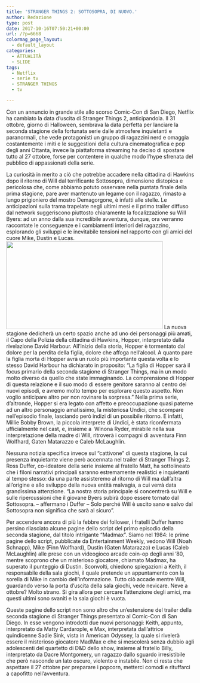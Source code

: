 ```yaml
---
title: 'STRANGER THINGS 2: SOTTOSOPRA, DI NUOVO.'
author: Redazione
type: post
date: 2017-10-16T07:50:21+00:00
url: /?p=6668
colormag_page_layout:
  - default_layout
categories:
  - ATTUALITÀ
  - SLIDE
tags:
  - Netflix
  - serie tv
  - STRANGER THINGS
  - tv

---
```

Con un annuncio in grande stile allo scorso Comic-Con di San Diego, Netflix ha cambiato la data d’uscita di Stranger Things 2, anticipandola. Il 31 ottobre, giorno di Halloween, sembrava la data perfetta per lanciare la seconda stagione della fortunata serie dalle atmosfere inquietanti e paranormali, che vede protagonisti un gruppo di ragazzini nerd e omaggia costantemente i miti e le suggestioni della cultura cinematografica e pop degli anni Ottanta, invece la piattaforma streaming ha deciso di spostare tutto al 27 ottobre, forse per contentere in qualche modo l&#8217;hype sfrenata del pubblico di appassionati della serie.

La curiosità in merito a ciò che potrebbe accadere nella cittadina di Hawkins dopo il ritorno di Will dal terrificante Sottosopra, dimensione distopica e pericolosa che, come abbiamo potuto osservare nella puntata finale della prima stagione, pare aver mantenuto un legame con il ragazzo, rimasto a lungo prigioniero del mostro Demagorgone, è infatti alle stelle. Le anticipazioni sulla trama trapelate negli ultimi mesi e il primo trailer diffuso dal network suggeriscono piuttosto chiaramente la focalizzazione su Will Byers: ad un anno dalla sua incredibile avventura, dunque, ora verranno raccontate le conseguenze e i cambiamenti interiori del ragazzino, esplorando gli sviluppi e le inevitabile tensioni nel rapporto con gli amici del cuore Mike, Dustin e Lucas.<img decoding="async" loading="lazy" class=" wp-image-6670 alignleft" src="https://progressonline.it/wp-content/uploads/2017/10/Stranger-300x168.jpg" alt="" width="419" height="235" /> La nuova stagione dedicherà un certo spazio anche ad uno dei personaggi più amati, il Capo della Polizia della cittadina di Hawkins, Hopper, interpretato dalla rivelazione David Harbour. All&#8217;inizio della storia, Hopper è tormentato dal dolore per la perdita della figlia, dolore che affoga nell&#8217;alcool. A quanto pare la figlia morta di Hopper avrà un ruolo più importante questa volta e lo stesso David Harbour ha dichiarato in proposito: &#8220;La figlia di Hopper sarà il focus primario della seconda stagione di Stranger Things, ma in un modo molto diverso da quello che state immaginando. La comprensione di Hopper di questa relazione e il suo modo di essere genitore saranno al centro dei nuovi episodi, e avremo molto tempo per esplorare questo aspetto. Non voglio anticipare altro per non rovinare la sorpresa.&#8221; Nella prima serie, d&#8217;altronde, Hopper si era legato con affetto e preoccupazione quasi paterne ad un altro personaggio amatissimo, la misteriosa Undici, che scompare nell&#8217;episodio finale, lasciando però indizi di un possibile ritorno. E infatti, Millie Bobby Brown, la piccola interprete di Undici, è stata riconfermata ufficialmente nel cast, e, insieme a  Winona Ryder, mirabile nella sua interpretazione della madre di Will, ritroverà i compagni di avventura Finn Wolfhard, Gaten Matarazzo e Caleb McLaughlin.

Nessuna notizia specifica invece sul “cattivone” di questa stagione, la cui presenza inquietante viene però accennata nel trailer di Stranger Things 2. Ross Duffer, co-ideatore della serie insieme al fratello Matt, ha sottolineato che i filoni narrativi principali saranno estremamente realistici e inquietanti al tempo stesso: da una parte assisteremo al ritorno di Will ma dall’altra all’origine e allo sviluppo della nuova entità malvagia, a cui verrà data grandissima attenzione. “La nostra storia principale si concentrerà su Will e sulle ripercussioni che il giovane Byers subirà dopo essere tornato dal Sottosopra. – affermano i Duffer – Solo perché Will è uscito sano e salvo dal Sottosopra non significa che sarà al sicuro”.

Per accendere ancora di più la febbre dei follower, i fratelli Duffer hanno persino rilasciato alcune pagine dello script del primo episodio della seconda stagione, dal titolo intrigante &#8220;Madmax&#8221;. Siamo nel 1984: le prime pagine dello script, pubblicate da Entertainment Weekly, vedono Will (Noah Schnapp), Mike (Finn Wolfhard), Dustin (Gaten Matarazzo) e Lucas (Caleb McLaughlin) alle prese con un videogioco arcade coin-op degli anni &#8217;80, mentre scoprono che un misterioso giocatore, chiamato Madmax, ha superato il punteggio di Dustin. Sconvolti, chiedono spiegazioni a Keith, il responsabile della sala giochi, il quale pretende un appuntamento con la sorella di Mike in cambio dell&#8217;informazione. Tutto ciò accade mentre Will, guardando verso la porta d&#8217;uscita della sala giochi, vede nevicare. Neve a ottobre? Molto strano. Si gira allora per cercare l&#8217;attenzione degli amici, ma questi ultimi sono svaniti e la sala giochi è vuota.

Queste pagine dello script non sono altro che un&#8217;estensione del trailer della seconda stagione di Stranger Things presentato al Comic-Con di San Diego. In esse vengono introdotti due nuovi personaggi: Keith, appunto, interpretato da Matty Cardarople, e Max, interpretata dall&#8217;attrice quindicenne Sadie Sink, vista in American Odyssey, la quale si rivelerà essere il misterioso giocatore MadMax e che si mescolerà senza dubbio agli adolescenti del quartetto di D&D dello show, insieme al fratello Billy, interpretato da Dacre Montgomery, un ragazzo dallo sguardo irresistibile che però nasconde un lato oscuro, violento e instabile. Non ci resta che aspettare il 27 ottobre per preparare i popcorn, metterci comodi e rituffarci a capofitto nell&#8217;avventura.